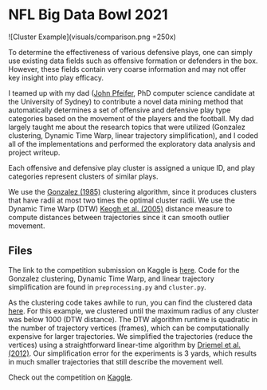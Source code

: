 # NFL Big Data Bowl 2021
![Cluster Example](visuals/comparison.png =250x)

To determine the effectiveness of various defensive plays, one can simply use existing data fields such as offensive formation or defenders in the box. However, these fields contain very coarse information and may not offer key insight into play efficacy.

I teamed up with my dad ([John Pfeifer](https://sydneyalgorithms.wordpress.com/people/), PhD computer science candidate at the University of Sydney) to contribute a novel data mining method that automatically determines a set of offensive and defensive play type categories based on the movement of the players and the football. My dad largely taught me about the research topics that were utilized (Gonzalez clustering, Dynamic Time Warp, linear trajectory simplification), and I coded all of the implementations and performed the exploratory data analysis and project writeup.

Each offensive and defensive play cluster is assigned a unique ID, and play categories represent clusters of similar plays.

We use the [Gonzalez (1985)](https://pdf.sciencedirectassets.com/271538/1-s2.0-S0304397500X05245/1-s2.0-0304397585902245/main.pdf?X-Amz-Security-Token=IQoJb3JpZ2luX2VjEHEaCXVzLWVhc3QtMSJIMEYCIQDGfxpaGACnccvlqmpBdBRqDVHIiZ8X3lCBJ4S%2FDgNAeAIhAK8%2FMI4ZT7dq9aFBS%2FlC36OKGKp8AiF4uO%2B5XVWJ7eo5KrQDCDoQAxoMMDU5MDAzNTQ2ODY1Igxf0fq1SH3J5xaye7EqkQOu%2BpyLPBjl121xWljCYSHdsxvc0puui3sbthzaX5t7s9eiPR0FSXnng4KjDMnKlIWU5p6bmaS%2Bu1%2B97sP1BXUNBoqEKehWGfbau%2B3xVNHOVfPpac%2BHmLlQmVjHAlvulFKJcrJFcaPCHTMyXbqtN%2FsuKMB%2FHAbLp2cyAkTfFo4pn4WY3h1RXE1rlkXDMdoAlC2P6TNcmGDcy%2FxR2ZeptaTO9IBsnzrYBX%2F%2BCWfeE2oYC9tydFlOb2FwgaLRtL110CQZNuUezxmncqlXJoCEb2RFpcYkHfqIqNeLZeYXLaYpsJZ6hDuohZgImZUfSu%2FMBLMkqIJ%2BEm5z9GC3C4A3wOmCsvfv2Ae1TLr6v8vogCd6fOWsEH8xSgE1et5QOQBCQIShhxX8oC28lvh7S9NondhhOaNzWvpfwVc27PH2Jyy%2FlVIhZsvRG%2BLtooN4vC2AxA5Fd3QS1fixVEF7XM3pMeeGd8Owwt7Bc%2FfHL572evpNFT7hm79wfeU4SLJXqUSW68J17nGnGZYq%2FF6nU90J%2BhNmFjC8t9n%2FBTrqAZjuSa4ZByPcfgFkJyh6gOR5DhGjmFVfUfXqBSx%2FuXUrXCu143G2aIZ0ZghC%2B33G0sCGQf3LyMRCi7P%2BsNCoka6WSnl7rJ17DHoq94hF1JcbMqjc9rwJJPEZeBFubpfESACS%2FgqL5Ly8U2bCuTbXDiZBCSM7QBQfIJeKubnvrPjZ8jsMB9xuqIO1URnZGN2wyJKIniBXHeRWtbjOesN5lxQLBEOUqaXklQIVseZsTndy4KRPXr9fBUulb53YmGlhsGGVosI4j9R%2FodsnInv9X%2BFrXNgqiO78PZSLzSSmAHbYtQ58Phy1KpoILA%3D%3D&X-Amz-Algorithm=AWS4-HMAC-SHA256&X-Amz-Date=20210107T012913Z&X-Amz-SignedHeaders=host&X-Amz-Expires=300&X-Amz-Credential=ASIAQ3PHCVTYTJKIFFML%2F20210107%2Fus-east-1%2Fs3%2Faws4_request&X-Amz-Signature=304481e7a552dad5232e21f4abe2b3e59bb0832ecb045f4d21826150b69d3439&hash=696736a59b490f986429d934a6ab3ca98ddd680ca2a0944690a1f5db659a0c09&host=68042c943591013ac2b2430a89b270f6af2c76d8dfd086a07176afe7c76c2c61&pii=0304397585902245&tid=spdf-bc85b58f-90ee-4086-8401-9dbeecb72201&sid=66ebbdbe8fe9294e38791ed7a4f0aa32eb98gxrqa&type=client) clustering algorithm, since it produces clusters that have radii at most two times the optimal cluster radii. We use the Dynamic Time Warp (DTW) [Keogh et al. (2005)](https://www.researchgate.net/publication/225230134_Exact_indexing_of_dynamic_time_warping) distance measure to compute distances between trajectories since it can smooth outlier movement.

## Files

The link to the competition submission on Kaggle is [here](https://www.kaggle.com/evanpfeifer/uncovering-playbooks-automatic-play-clustering). Code for the Gonzalez clustering, Dynamic Time Warp, and linear trajectory simplification are found in `preprocessing.py` and `cluster.py`. 

As the clustering code takes awhile to run, you can find the clustered data [here](https://drive.google.com/drive/folders/1ZVGIW-JvhbQ6BtuBfnXWq-oLQ-OdiSMj?usp=sharing). For this example, we clustered until the maximum radius of any cluster was below 1000 (DTW distance). The DTW algorithm runtime is quadratic in the number of trajectory vertices (frames), which can be computationally expensive for larger trajectories. We simplified the trajectories (reduce the vertices) using a straightforward linear-time algorithm by [Driemel et al. (2012)](https://www.researchgate.net/publication/221589940_An_algorithmic_framework_for_segmenting_trajectories_based_on_spatio-temporal_criteria). Our simplification error for the experiments is 3 yards, which results in much smaller trajectories that still describe the movement well.

Check out the competition on [Kaggle](https://www.kaggle.com/c/nfl-big-data-bowl-2021).
